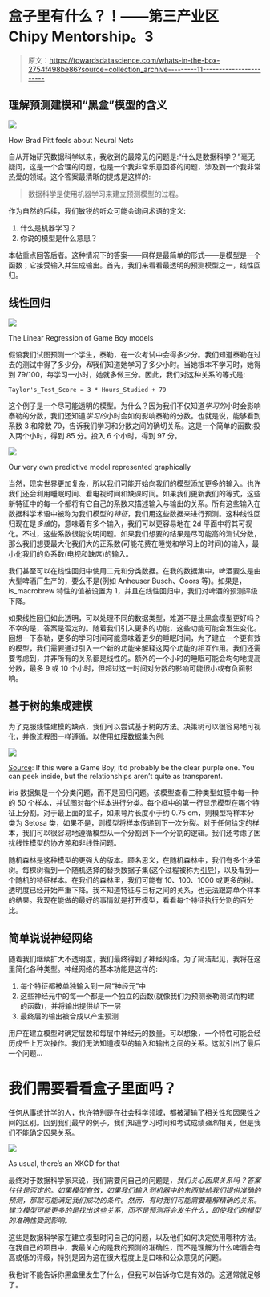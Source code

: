 # 盒子里有什么？！——第三产业区 Chipy Mentorship。3

> 原文：<https://towardsdatascience.com/whats-in-the-box-2754f498be86?source=collection_archive---------11----------------------->

## 理解预测建模和“黑盒”模型的含义

![](img/2adf307f016008fce1e8f2d6dcb03a27.png)

How Brad Pitt feels about Neural Nets

自从开始研究数据科学以来，我收到的最常见的问题是:“什么是数据科学？”毫无疑问，这是一个合理的问题，也是一个我非常乐意回答的问题，涉及到一个我非常热爱的领域。这个答案最清晰的提炼是这样的:

> 数据科学是使用机器学习来建立预测模型的过程。

作为自然的后续，我们敏锐的听众可能会询问术语的定义:

1.  什么是机器学习？
2.  你说的模型是什么意思？

本帖重点回答后者。这种情况下的答案——同样是最简单的形式——是模型是一个函数；它接受输入并生成输出。首先，我们来看看最透明的预测模型之一，线性回归。

## 线性回归

![](img/a5163a6687fee94abd30add2b8aca8b7.png)

The Linear Regression of Game Boy models

假设我们试图预测一个学生，泰勒，在一次考试中会得多少分。我们知道泰勒在过去的测试中得了多少分，*和*我们知道她学习了多少小时。当她根本不学习时，她得到 79/100，每学习一小时，她就多做三分。因此，我们对这种关系的等式是:

```
Taylor's_Test_Score = 3 * Hours_Studied + 79
```

这个例子是一个尽可能透明的模型。为什么？因为我们不仅知道*学习的*小时会影响泰勒的分数，我们还知道*学习的*小时会如何影响泰勒的分数。也就是说，能够看到系数 3 和常数 79，告诉我们学习和分数之间的确切关系。这是一个简单的函数:投入两个小时，得到 85 分。投入 6 个小时，得到 97 分。

![](img/04d8947db4f9754af675f46ccd7c23de.png)

Our very own predictive model represented graphically

当然，现实世界更加复杂，所以我们可能开始向我们的模型添加更多的输入。也许我们还会利用睡眠时间、看电视时间和缺课时间。如果我们更新我们的等式，这些新特征中的每一个都将有它自己的系数来描述输入与输出的关系。所有这些输入在数据科学术语中被称为我们模型的*特征*，我们用这些数据来进行预测。这种线性回归现在是*多维*的，意味着有多个输入，我们可以更容易地在 2d 平面中将其可视化。不过，这些系数很能说明问题。如果我们想要的结果是尽可能高的测试分数，那么我们想要最大化我们大的正系数(可能花费在睡觉和学习上的时间)的输入，最小化我们的负系数(电视和缺席)的输入。

我们甚至可以在线性回归中使用二元和分类数据。在我的数据集中，啤酒要么是由大型啤酒厂生产的，要么不是(例如 Anheuser Busch、Coors 等)。如果是，is_macrobrew 特性的值被设置为 1，并且在线性回归中，我们对啤酒的预测评级下降。

如果线性回归如此透明，可以处理不同的数据类型，难道不是比黑盒模型更好吗？不幸的是，答案是否定的。随着我们引入更多的功能，这些功能可能会发生变化。回想一下泰勒，更多的学习时间可能意味着更少的睡眠时间，为了建立一个更有效的模型，我们需要通过引入一个新的功能来解释这两个功能的相互作用。我们还需要考虑到，并非所有的关系都是线性的。额外的一个小时的睡眠可能会均匀地提高分数，最多 9 或 10 个小时，但超过这一时间对分数的影响可能很小或有负面影响。

## 基于树的集成建模

为了克服线性建模的缺点，我们可以尝试基于树的方法。决策树可以很容易地可视化，并像流程图一样遵循。以使用[虹膜数据集](http://scikit-learn.org/stable/auto_examples/datasets/plot_iris_dataset.html)为例:

![](img/103a532ddb397fdf5548dc82120495c2.png)

[Source](http://scikit-learn.org/stable/auto_examples/datasets/plot_iris_dataset.html): If this were a Game Boy, it’d probably be the clear purple one. You can peek inside, but the relationships aren’t quite as transparent.

iris 数据集是一个分类问题，而不是回归问题。该模型查看三种类型虹膜中每一种的 50 个样本，并试图对每个样本进行分类。每个框中的第一行显示模型在哪个特征上分割。对于最上面的盒子，如果萼片长度小于约 0.75 cm，则模型将样本分类为 Setosa 类，如果不是，则模型将样本传递到下一次分裂。对于任何给定的样本，我们可以很容易地遵循模型从一个分割到下一个分割的逻辑。我们还考虑了困扰线性模型的协方差和非线性问题。

随机森林是这种模型的更强大的版本。顾名思义，在随机森林中，我们有多个决策树。每棵树看到一个随机选择的替换数据子集(这个过程被称为[引导](https://en.wikipedia.org/wiki/Bootstrapping_(statistics)))，以及看到一个随机的特征样本。在我们的森林里，我们可能有 10、100、1000 或更多的树。透明度已经开始严重下降。我不知道特征与目标之间的关系，也无法跟踪单个样本的结果。我现在能做的最好的事情就是打开模型，看看每个特征执行分割的百分比。

## 简单说说神经网络

随着我们继续扩大不透明度，我们最终得到了神经网络。为了简洁起见，我将在这里简化各种类型。神经网络的基本功能是这样的:

1.  每个特征都被单独输入到一层“神经元”中
2.  这些神经元中的每一个都是一个独立的函数(就像我们为预测泰勒测试而构建的函数)，并将输出提供给下一层
3.  最终层的输出被合成以产生预测

用户在建立模型时确定层数和每层中神经元的数量。可以想象，一个特性可能会经历成千上万次操作。我们无法知道模型的输入和输出之间的关系。这就引出了最后一个问题…

# 我们需要看看盒子里面吗？

任何从事统计学的人，也许特别是在社会科学领域，都被灌输了相关性和因果性之间的区别。回到我们最早的例子，我们知道学习时间和考试成绩*强烈*相关，但是我们不能确定因果关系。

![](img/533733b1c30d63368054433c91cb5d1d.png)

As usual, there’s an XKCD for that

最终对于数据科学家来说，我们需要问自己的问题是，*我们关心因果关系吗？答案往往是否定的。如果模型有效，如果我们输入到机器中的东西能给我们提供准确的预测，那就可能满足我们成功的条件。然而，有时我们可能需要理解精确的关系。建立模型可能更多的是找出这些关系，而不是预测将会发生什么，即使我们的模型的准确性受到影响。*

这些是数据科学家在建立模型时问自己的问题，以及他们如何决定使用哪种方法。在我自己的项目中，我最关心的是我的预测的准确性，而不是理解为什么啤酒会有高或低的评级，特别是因为这在很大程度上是口味和公众意见的问题。

我也许不能告诉你黑盒里发生了什么，但我可以告诉你它是有效的。这通常就足够了。